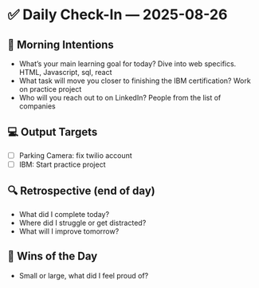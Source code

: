 # ✅ Daily Check-In — 2025-08-26

## 📌 Morning Intentions
- What’s your main learning goal for today? Dive into web specifics. HTML, Javascript, sql, react
- What task will move you closer to finishing the IBM certification? Work on practice project
- Who will you reach out to on LinkedIn? People from the list of companies

## 💻 Output Targets
- [ ] Parking Camera: fix twilio account
- [ ] IBM: Start practice project

## 🔍 Retrospective (end of day)
- What did I complete today?
- Where did I struggle or get distracted?
- What will I improve tomorrow?

## 🙌 Wins of the Day
- Small or large, what did I feel proud of?

